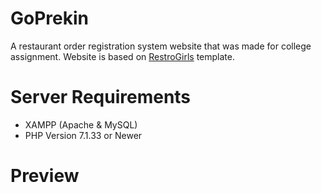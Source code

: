 # GoPrekin
A restaurant order registration system website that was made for college assignment. 
Website is based on [RestroGirls](https://code-projects.org/online-restaurant-management-system-in-php-with-source-code/) template.
# Server Requirements
* XAMPP (Apache & MySQL)
* PHP Version 7.1.33 or Newer
# Preview
